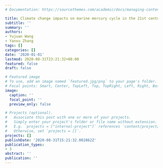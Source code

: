 ```yaml
---
# Documentation: https://sourcethemes.com/academic/docs/managing-content/

title: Climate change impacts on marine mercury cycle in the 21st century
subtitle: ''
summary: ''
authors:
- Yujuan Wang
- Yanxu Zhang
tags: []
categories: []
date: '2020-01-01'
lastmod: 2020-08-31T23:21:32+08:00
featured: false
draft: false

# Featured image
# To use, add an image named `featured.jpg/png` to your page's folder.
# Focal points: Smart, Center, TopLeft, Top, TopRight, Left, Right, BottomLeft, Bottom, BottomRight.
image:
  caption: ''
  focal_point: ''
  preview_only: false

# Projects (optional).
#   Associate this post with one or more of your projects.
#   Simply enter your project's folder or file name without extension.
#   E.g. `projects = ["internal-project"]` references `content/project/deep-learning/index.md`.
#   Otherwise, set `projects = []`.
projects: []
publishDate: '2020-08-31T15:21:32.002862Z'
publication_types:
- 3
abstract: ''
publication: ''
---
```

